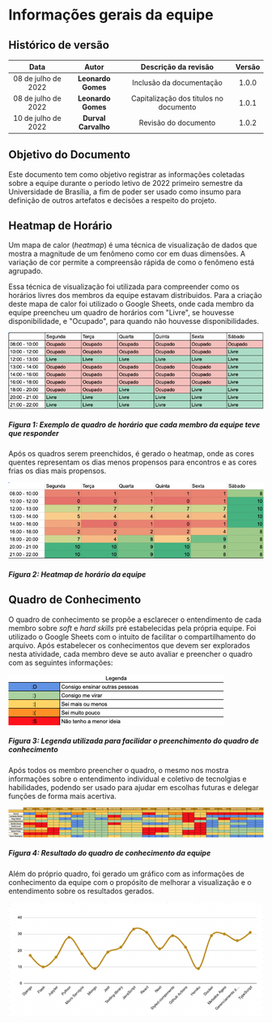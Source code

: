 # Informações gerais da equipe

## Histórico de versão

|        Data         |       Autor        |          Descrição da revisão          | Versão |
| :-----------------: | :----------------: | :------------------------------------: | :----: |
| 08 de julho de 2022 | **Leonardo Gomes** |        Inclusão da documentação        | 1.0.0  |
| 08 de julho de 2022 | **Leonardo Gomes** | Capitalização dos titulos no documento | 1.0.1  |
| 10 de julho de 2022 | **Durval Carvalho** | Revisão do documento | 1.0.2  |

## Objetivo do Documento

Este documento tem como objetivo registrar as informações coletadas sobre a equipe durante o período letivo de 2022 primeiro semestre da Universidade de Brasília, a fim de poder ser usado como insumo para definição de outros artefatos e decisões a respeito do projeto.

## Heatmap de Horário

Um mapa de calor (_heatmap_) é uma técnica de visualização de dados que mostra a magnitude de um fenômeno como cor em duas dimensões. A variação de cor permite a compreensão rápida de como o fenômeno está agrupado.

Essa técnica de visualização foi utilizada para compreender como os horários livres dos membros da equipe estavam distribuidos. Para a criação deste mapa de calor foi utilizado o Google Sheets, onde cada membro da equipe preencheu um quadro de horários com "Livre", se houvesse disponibilidade, e "Ocupado", para quando não houvesse disponibilidades.

![Exemplo_de_resposta_para_o_heatmap](../assets/images/informacoes_gerais_da_equipe/exemplo_de_resposta.png)

##### Figura 1: Exemplo de quadro de horário que cada membro da equipe teve que responder

Após os quadros serem preenchidos, é gerado o heatmap, onde as cores quentes representam os dias menos propensos para encontros e as cores frias os dias mais propensos.

![heatmap_de_horario](../assets/images/informacoes_gerais_da_equipe/heatmap_de_horario.png)

##### Figura 2: Heatmap de horário da equipe

## Quadro de Conhecimento

O quadro de conhecimento se propõe a esclarecer o entendimento de cada membro sobre _soft_ e _hard skills_ pré estabelecidas pela própria equipe. Foi utilizado o Google Sheets com o intuito de facilitar o compartilhamento do arquivo. Após estabelecer os conhecimentos que devem ser explorados nesta atividade, cada membro deve se auto avaliar e preencher o quadro com as seguintes informações:

![legenda_quadro_de_conhecimento](../assets/images/informacoes_gerais_da_equipe/legenda_quadro_de_conhecimento.png)

##### Figura 3: Legenda utilizada para facilidar o preenchimento do quadro de conhecimento

Após todos os membro preencher o quadro, o mesmo nos mostra informações sobre o entendimento individual e coletivo de tecnolgias e habilidades, podendo ser usado para ajudar em escolhas futuras e delegar funções de forma mais acertiva.

![quadro_de_conhecimento](../assets/images/informacoes_gerais_da_equipe/quadro_de_conhecimento.png)

##### Figura 4: Resultado do quadro de conhecimento da equipe

Além do próprio quadro, foi gerado um gráfico com as informações de conhecimento da equipe com o propósito de melhorar a visualização e o entendimento sobre os resultados gerados.

![grafico_sobre_o_conhecimento_geral_da_equipe](../assets/images/informacoes_gerais_da_equipe/grafico_sobre_o_conhecimento_geral_da_equipe.png)

<!-- ##### Figura 5: Resultado do quadro de conhecimento da equipe -->
